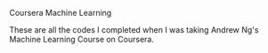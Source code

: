 Coursera Machine Learning

These are all the codes I completed when I was taking Andrew Ng's Machine Learning Course on Coursera.

